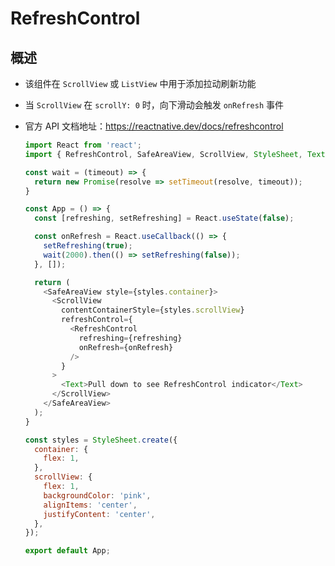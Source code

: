 # RefreshControl

## 概述

+ 该组件在 `ScrollView` 或 `ListView` 中用于添加拉动刷新功能
+ 当 `ScrollView` 在 `scrollY: 0` 时，向下滑动会触发 `onRefresh` 事件

+ 官方 API 文档地址：https://reactnative.dev/docs/refreshcontrol

  ```js
  import React from 'react';
  import { RefreshControl, SafeAreaView, ScrollView, StyleSheet, Text } from 'react-native';

  const wait = (timeout) => {
    return new Promise(resolve => setTimeout(resolve, timeout));
  }

  const App = () => {
    const [refreshing, setRefreshing] = React.useState(false);

    const onRefresh = React.useCallback(() => {
      setRefreshing(true);
      wait(2000).then(() => setRefreshing(false));
    }, []);

    return (
      <SafeAreaView style={styles.container}>
        <ScrollView
          contentContainerStyle={styles.scrollView}
          refreshControl={
            <RefreshControl
              refreshing={refreshing}
              onRefresh={onRefresh}
            />
          }
        >
          <Text>Pull down to see RefreshControl indicator</Text>
        </ScrollView>
      </SafeAreaView>
    );
  }

  const styles = StyleSheet.create({
    container: {
      flex: 1,
    },
    scrollView: {
      flex: 1,
      backgroundColor: 'pink',
      alignItems: 'center',
      justifyContent: 'center',
    },
  });

  export default App;
  ```
